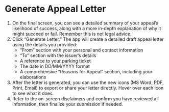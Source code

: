 # Generate Appeal Letter

1. On the final screen, you can see a detailed summary of your appeal’s likelihood of success, along with a more in-depth explanation of why it might succeed or fail. Remember this is not legal advice.
2. Click “Generate Letter.” The app will create a detailed draft appeal letter using the details you provided:
   - “From” section with your personal and contact information
   - “To” section with the issuer’s details
   - A reference to your parking ticket
   - The date in DD/MM/YYYY format
   - A comprehensive “Reasons for Appeal” section, including your elaborations
3. After the letter is generated, you can use the new icons (MS Word, PDF, Print, Email) to export or share your letter directly. Hover over each icon to see what it does.
4. Refer to the on-screen disclaimers and confirm you have reviewed all information, then finalize your submission if needed.